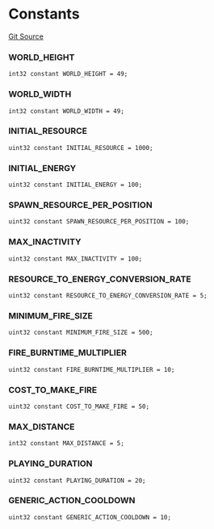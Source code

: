 # Constants

[Git Source](https://github.com/Moving-Castles/eat-drain-arson/blob/7bfd8b7722dbe81e95349eb300f1195a0dad2f0a/src/utils/config.sol)

### WORLD_HEIGHT

```solidity
int32 constant WORLD_HEIGHT = 49;
```

### WORLD_WIDTH

```solidity
int32 constant WORLD_WIDTH = 49;
```

### INITIAL_RESOURCE

```solidity
uint32 constant INITIAL_RESOURCE = 1000;
```

### INITIAL_ENERGY

```solidity
uint32 constant INITIAL_ENERGY = 100;
```

### SPAWN_RESOURCE_PER_POSITION

```solidity
uint32 constant SPAWN_RESOURCE_PER_POSITION = 100;
```

### MAX_INACTIVITY

```solidity
uint32 constant MAX_INACTIVITY = 100;
```

### RESOURCE_TO_ENERGY_CONVERSION_RATE

```solidity
uint32 constant RESOURCE_TO_ENERGY_CONVERSION_RATE = 5;
```

### MINIMUM_FIRE_SIZE

```solidity
uint32 constant MINIMUM_FIRE_SIZE = 500;
```

### FIRE_BURNTIME_MULTIPLIER

```solidity
uint32 constant FIRE_BURNTIME_MULTIPLIER = 10;
```

### COST_TO_MAKE_FIRE

```solidity
uint32 constant COST_TO_MAKE_FIRE = 50;
```

### MAX_DISTANCE

```solidity
int32 constant MAX_DISTANCE = 5;
```

### PLAYING_DURATION

```solidity
uint32 constant PLAYING_DURATION = 20;
```

### GENERIC_ACTION_COOLDOWN

```solidity
uint32 constant GENERIC_ACTION_COOLDOWN = 10;
```
